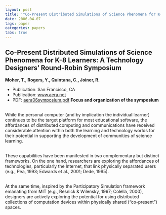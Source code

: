 ```yaml
---
layout: post
title: '"Co-Present Distributed Simulations of Science Phenomena for K-8 Learners: A Technology Designers&rsquo; Round-Robin Symposium"'
date: 2006-04-07
tags: paper
categories: papers
tabs: true
---
```


## Co-Present Distributed Simulations of Science Phenomena for K-8 Learners: A Technology Designers&rsquo; Round-Robin Symposium
**Moher, T., Rogers, Y., Quintana, C., Joiner, R.**
- Publication: San Francisco, CA
- Publication: www.aera.net
- PDF: [aera06symposium.pdf](/documents/aera06symposium.pdf)
<strong>Focus and organization of the symposium</strong><br><br>

While the personal computer (and by implication the individual learner) continues to be the target platform for most educational software, the affordances of distributed computing and communications have received considerable attention within both the learning and technology worlds for their potential in supporting the development of communities of science learning.<br><br>

These capabilities have been manifested in two complementary but distinct frameworks. On the one hand, researchers are exploring the affordances of technologies, particularly the Internet, that link physically separated users (e.g., Pea, 1993; Edwards et al., 2001; Dede, 1995).<br><br>

At the same time, inspired by the Participatory Simulation framework emanating from MIT (e.g., Resnick &amp; Wilensky, 1997; Colella, 2000), designers are actively exploring the potential for using distributed collections of computation devices within physically shared (&ldquo;co-present&rdquo;) spaces.